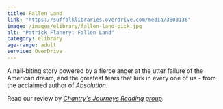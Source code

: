 ```yaml
---
title: Fallen Land
link: "https://suffolklibraries.overdrive.com/media/3803136"
image: /images/elibrary/fallen-land-pick.jpg
alt: "Patrick Flanery: Fallen Land"
category: elibrary
age-range: adult
service: OverDrive
---
```


A nail-biting story powered by a fierce anger at the utter failure of the American dream, and the greatest fears that lurk in every one of us - from the acclaimed author of <cite>Absolution</cite>.

Read our review by [<cite>Chantry's Journeys Reading group</cite>](/new-suggestions/reviews/staff-picks/fallen-land-by-patrick-flanery/).
